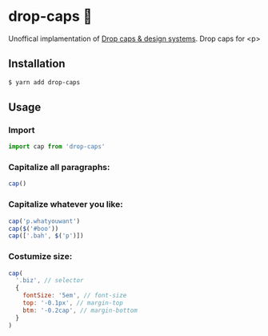 # drop-caps 📰

Unoffical implamentation of [Drop caps & design systems](https://product.voxmedia.com/2019/6/17/18524029/the-ballad-of-drop-caps-and-design-systems). Drop caps for &lt;p>

## Installation

```bash
$ yarn add drop-caps
```

## Usage

### Import
```js
import cap from 'drop-caps'
```

### Capitalize all paragraphs:
```js
cap()
```

### Capitalize whatever you like:
```js
cap('p.whatyouwant')
cap($('#boo'))
cap(['.bah', $('p')])
```

### Costumize size:
```js
cap(
  '.biz', // selector
  {
    fontSize: '5em', // font-size
    top: '-0.1px', // margin-top
    btm: '-0.2cap', // margin-bottom
  }
)
```
